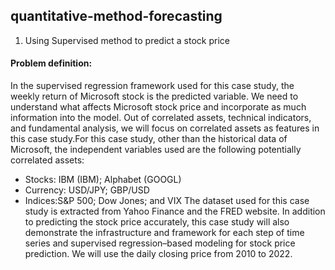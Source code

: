 ## quantitative-method-forecasting
1. Using Supervised method to predict a stock price
#### Problem definition: 
In the supervised regression framework used for this case study, the weekly return of Microsoft stock is the predicted variable. We need to understand what affects Microsoft stock price and incorporate as much information into the model. Out of correlated assets, technical indicators, and fundamental analysis, we will focus on correlated assets as features in this case study.For this case study, other than the historical data of Microsoft, the independent variables used are the following potentially correlated assets:
  - Stocks: IBM (IBM); Alphabet (GOOGL)
  - Currency: USD/JPY; GBP/USD
  - Indices:S&P 500; Dow Jones; and VIX
The dataset used for this case study is extracted from Yahoo Finance and the FRED website. In addition to predicting the stock price accurately, this case study will also demonstrate the infrastructure and framework for each step of time series and supervised regression–based modeling for stock price prediction. We will use the daily closing price from 2010 to 2022.
